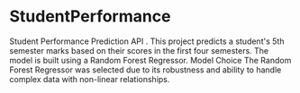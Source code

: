 # StudentPerformance
 Student Performance Prediction API . This project predicts a student's 5th semester marks based on their scores in the first four semesters. The model is built using a Random Forest Regressor. Model Choice The Random Forest Regressor was selected due to its robustness and ability to handle complex data with non-linear relationships.
